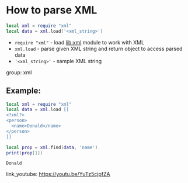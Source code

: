 # How to parse XML

```lua
local xml = require "xml"
local data = xml.load('<xml_string>')
```

- `require "xml"` - load [lib:xml](https://onelinerhub.com/lua/install-xml-module-with-luarocks) module to work with XML
- `xml.load` - parse given XML string and return object to access parsed data
- `'<xml_string>'` - sample XML string

group: xml

## Example: 
```lua
local xml = require "xml"
local data = xml.load [[
<?xml?>
<person>
  <name>Donald</name>
</person>
]]

local prop = xml.find(data, 'name')
print(prop[1])
```
```
Donald

```

link_youtube: https://youtu.be/YuTz5cjpfZA
